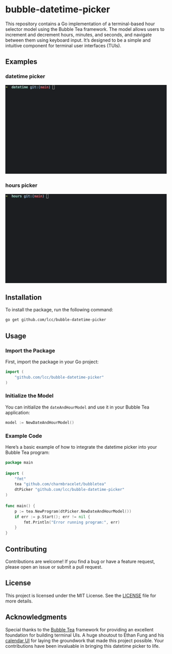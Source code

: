 # bubble-datetime-picker

This repository contains a Go implementation of a terminal-based hour selector model using the Bubble Tea framework. The model allows users to increment and decrement hours, minutes, and seconds, and navigate between them using keyboard input. It’s designed to be a simple and intuitive component for terminal user interfaces (TUIs).

## Examples

### datetime picker

![Alt](./examples/datetime/datetime.gif "datetime gif example")

### hours picker

![Alt](./examples/hours/hours.gif "datetime gif example")

## Installation

To install the package, run the following command:

```bash
go get github.com/lcc/bubble-datetime-picker
```

## Usage

### Import the Package

First, import the package in your Go project:

```go
import (
    "github.com/lcc/bubble-datetime-picker"
)
```

### Initialize the Model

You can initialize the `dateAndHourModel` and use it in your Bubble Tea application:

```go
model := NewDateAndHourModel()
```

### Example Code

Here’s a basic example of how to integrate the datetime picker into your Bubble Tea program:

```go
package main

import (
    "fmt"
    tea "github.com/charmbracelet/bubbletea"
    dtPicker "github.com/lcc/bubble-datetime-picker"
)

func main() {
    p := tea.NewProgram(dtPicker.NewDateAndHourModel())
    if err := p.Start(); err != nil {
        fmt.Println("Error running program:", err)
    }
}
```

## Contributing

Contributions are welcome! If you find a bug or have a feature request, please open an issue or submit a pull request.

## License

This project is licensed under the MIT License. See the [LICENSE](LICENSE) file for more details.

## Acknowledgments

Special thanks to the [Bubble Tea](https://github.com/charmbracelet/bubbletea) framework for providing an excellent foundation for building terminal UIs. A huge shoutout to Ethan Fung and his [calendar UI](https://github.com/EthanEFung/bubble-datepicker) for laying the groundwork that made this project possible. Your contributions have been invaluable in bringing this datetime picker to life.